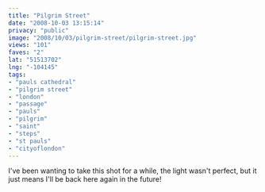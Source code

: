 ```yaml
---
title: "Pilgrim Street"
date: "2008-10-03 13:15:14"
privacy: "public"
image: "2008/10/03/pilgrim-street/pilgrim-street.jpg"
views: "101"
faves: "2"
lat: "51513702"
lng: "-104145"
tags:
- "pauls cathedral"
- "pilgrim street"
- "london"
- "passage"
- "pauls"
- "pilgrim"
- "saint"
- "steps"
- "st pauls"
- "cityoflondon"
---
```

I've been wanting to take this shot for a while, the light wasn't perfect, but it just means I'll be back here again in the future!<a href="/photos/2008/10/03/pilgrim-street"></a>
